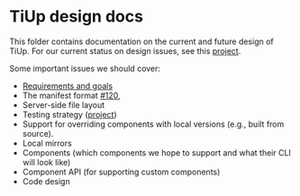 # TiUp design docs

This folder contains documentation on the current and future design of TiUp.
For our current status on design issues, see this [project](https://github.com/pingcap-incubator/tiup/projects/3).

Some important issues we should cover:

* [Requirements and goals](requirements.md)
* The manifest format [#120](https://github.com/pingcap-incubator/tiup/issues/120),
* Server-side file layout
* Testing strategy ([project](https://github.com/pingcap-incubator/tiup/projects/2))
* Support for overriding components with local versions (e.g., built from source).
* Local mirrors
* Components (which components we hope to support and what their CLI will look like)
* Component API (for supporting custom components)
* Code design
